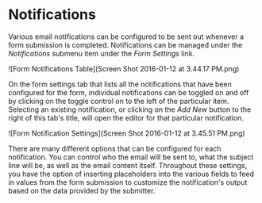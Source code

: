 # Notifications

Various email notifications can be configured to be sent out whenever a form submission is completed. Notifications can be managed under the *Notifications* submenu item under the *Form Settings* link.

![Form Notifications Table](Screen Shot 2016-01-12 at 3.44.17 PM.png)

On the form settings tab that lists all the notifications that have been configured for the form, individual notifications can be toggled on and off by clicking on the toggle control on to the left of the particular item. Selecting an existing notification, or clicking on the *Add New* button to the right of this tab's title, will open the editor for that particular notification.

![Form Notification Settings](Screen Shot 2016-01-12 at 3.45.51 PM.png)

There are many different options that can be configured for each notification. You can control who the email will be sent to, what the subject line will be, as well as the email content itself. Throughout these settings, you have the option of inserting placeholders into the various fields to feed in values from the form submission to customize the notification's output based on the data provided by the submitter.